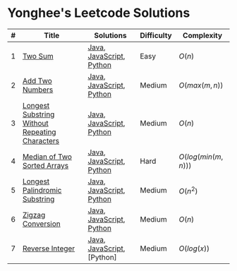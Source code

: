 # Yonghee's Leetcode Solutions

| # |                     Title                   |                                    Solutions                                     | Difficulty | Complexity |
|---|---------------------------------------------|----------------------------------------------------------------------------------|------------|------------|
| 1 | [Two Sum](https://leetcode.com/problems/two-sum/) | [Java](https://github.com/Yonghee9106/leetcode-solutions/blob/main/Java/0001_Two_Sum.java), [JavaScript](https://github.com/Yonghee9106/leetcode-solutions/blob/main/JavaScript/0001_Two_Sum.js), [Python](https://github.com/Yonghee9106/leetcode-solutions/blob/main/Python/0001_Two_Sum.py) | Easy | $O(n)$ |
| 2 | [Add Two Numbers](https://leetcode.com/problems/add-two-numbers/) | [Java](https://github.com/Yonghee9106/leetcode-solutions/blob/main/Java/0002_Add_Two_Numbers.java), [JavaScript](https://github.com/Yonghee9106/leetcode-solutions/blob/main/JavaScript/0002_Add_Two_Numbers.js), [Python](https://github.com/Yonghee9106/leetcode-solutions/blob/main/Python/0002_Add_Two_Numbers.py) | Medium | $O(max(m,n))$ |
| 3 | [Longest Substring Without Repeating Characters](https://leetcode.com/problems/longest-substring-without-repeating-characters/) | [Java](https://github.com/Yonghee9106/leetcode-solutions/blob/main/Java/0003_Longest_Substring_Without_Repeating_Characters.java), [JavaScript](https://github.com/Yonghee9106/leetcode-solutions/blob/main/JavaScript/0003_Longest_Substring_Without_Repeating_Characters.js), [Python](https://github.com/Yonghee9106/leetcode-solutions/blob/main/Python/0003_Longest_Substring_Without_Repeating_Characters.py) | Medium | $O(n)$ |
| 4 | [Median of Two Sorted Arrays](https://leetcode.com/problems/median-of-two-sorted-arrays/) | [Java](https://github.com/Yonghee9106/leetcode-solutions/blob/main/Java/0004_Median_of_Two_Sorted_Arrays.java), [JavaScript](https://github.com/Yonghee9106/leetcode-solutions/blob/main/JavaScript/0004_Median_of_Two_Sorted_Arrays.js), [Python](https://github.com/Yonghee9106/leetcode-solutions/blob/main/Python/0004_Median_of_Two_Sorted_Arrays.py) | Hard | $O(log(min(m,n)))$ |
| 5 | [Longest Palindromic Substring](https://leetcode.com/problems/longest-palindromic-substring/) | [Java](https://github.com/Yonghee9106/leetcode-solutions/blob/main/Java/0005_Longest_Palindromic_Substring.java), [JavaScript](https://github.com/Yonghee9106/leetcode-solutions/blob/main/JavaScript/0005_Longest_Palindromic_Substring.js), [Python](https://github.com/Yonghee9106/leetcode-solutions/blob/main/Python/0005_Longest_Palindromic_Substring.py) | Medium | $O(n^2)$ |
| 6 | [Zigzag Conversion](https://leetcode.com/problems/zigzag-conversion/) | [Java](https://github.com/Yonghee9106/leetcode-solutions/blob/main/Java/0006_Zigzag_Conversion.java), [JavaScript](https://github.com/Yonghee9106/leetcode-solutions/blob/main/JavaScript/0006_Zigzag_Conversion.js), [Python](https://github.com/Yonghee9106/leetcode-solutions/blob/main/Python/0006_Zigzag_Conversion.py) | Medium | $O(n)$ |
| 7 | [Reverse Integer](https://leetcode.com/problems/reverse-integer/) | [Java](https://github.com/Yonghee9106/leetcode-solutions/blob/main/Java/0007_Reverse_Integer.java), [JavaScript](https://github.com/Yonghee9106/leetcode-solutions/blob/main/JavaScript/0007_Reverse_Integer.js), [Python] | Medium | $O(log(x))$ |

